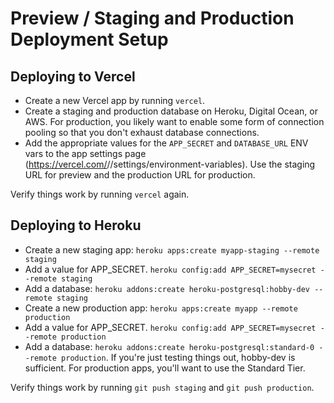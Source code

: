 # Preview / Staging and Production Deployment Setup

## Deploying to Vercel

- Create a new Vercel app by running `vercel`.
- Create a staging and production database on Heroku, Digital Ocean, or AWS. For production, you likely want to enable some form of connection pooling so that you don't exhaust database connections.
- Add the appropriate values for the `APP_SECRET` and `DATABASE_URL` ENV vars to the app settings page (https://vercel.com/<org>/<app>/settings/environment-variables). Use the staging URL for preview and the production URL for production.

Verify things work by running `vercel` again.

## Deploying to Heroku

- Create a new staging app: `heroku apps:create myapp-staging --remote staging`
- Add a value for APP_SECRET. `heroku config:add APP_SECRET=mysecret --remote staging`
- Add a database: `heroku addons:create heroku-postgresql:hobby-dev --remote staging`
- Create a new production app: `heroku apps:create myapp --remote production`
- Add a value for APP_SECRET. `heroku config:add APP_SECRET=mysecret --remote production`
- Add a database: `heroku addons:create heroku-postgresql:standard-0 --remote production`. If you're just testing things out, hobby-dev is sufficient. For production apps, you'll want to use the Standard Tier.

Verify things work by running `git push staging` and `git push production`.
